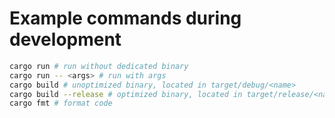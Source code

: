 # Example commands during development

```sh
cargo run # run without dedicated binary
cargo run -- <args> # run with args
cargo build # unoptimized binary, located in target/debug/<name>
cargo build --release # optimized binary, located in target/release/<name>
cargo fmt # format code
```
